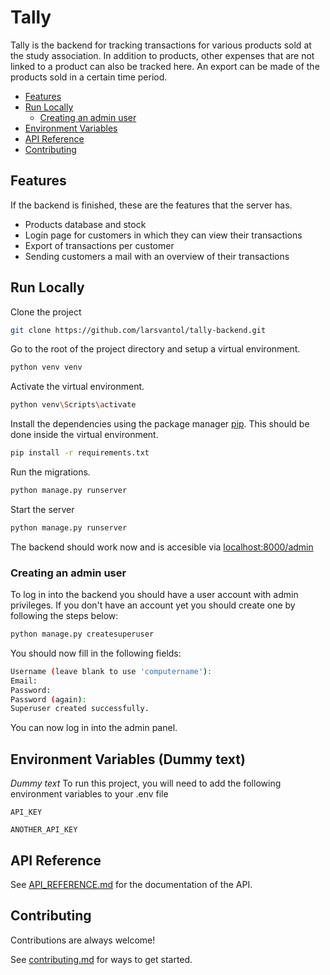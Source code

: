 # Tally
Tally is the backend for tracking transactions for various products sold at the study association. In addition to products, other expenses that are not linked to a product can also be tracked here. An export can be made of the products sold in a certain time period.

<!-- TOC start -->
- [Features](#features)
- [Run Locally](#run-locally)
  * [Creating an admin user](#creating-an-admin-user)
- [Environment Variables](#environment-variables)
- [API Reference](#api-reference)
- [Contributing](#contributing)
<!-- TOC end -->

## Features
If the backend is finished, these are the features that the server has.

- Products database and stock
- Login page for customers in which they can view their transactions
- Export of transactions per customer
- Sending customers a mail with an overview of their transactions

## Run Locally

Clone the project

```bash
git clone https://github.com/larsvantol/tally-backend.git
```

Go to the root of the project directory and setup a virtual environment.

```bash
python venv venv
```

Activate the virtual environment.

```bash
python venv\Scripts\activate
```

Install the dependencies using the package manager [pip](https://pip.pypa.io/en/stable/). This should be done inside the virtual environment.

```bash
pip install -r requirements.txt
```

Run the migrations.

```bash
python manage.py runserver
```

Start the server

```bash
python manage.py runserver
```

The backend should work now and is accesible via [localhost:8000/admin](https://localhost:8000/admin)

### Creating an admin user

To log in into the backend you should have a user account with admin privileges. If you don't have an account yet you should create one by following the steps below:

```bash
python manage.py createsuperuser
```

You should now fill in the following fields:

```bash
Username (leave blank to use 'computername'):
Email:
Password:
Password (again):
Superuser created successfully.
```

You can now log in into the admin panel.

## Environment Variables (Dummy text)
<i>Dummy text</i>
To run this project, you will need to add the following environment variables to your .env file

`API_KEY`

`ANOTHER_API_KEY`

## API Reference

See [API_REFERENCE.md](API_REFERENCE.md) for the documentation of the API.

## Contributing

Contributions are always welcome!

See [contributing.md](contributing.md) for ways to get started.
